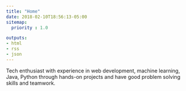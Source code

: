```yaml
---
title: "Home"
date: 2018-02-10T18:56:13-05:00
sitemap:
  priority : 1.0

outputs:
- html
- rss
- json
---
```

Tech enthusiast with experience in web development, machine learning, Java, Python through hands-on projects and have good problem solving skills and teamwork.
